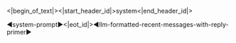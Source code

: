 ﻿<|begin_of_text|><|start_header_id|>system<|end_header_id|>

◄system-prompt►<|eot_id|>◄llm-formatted-recent-messages-with-reply-primer►